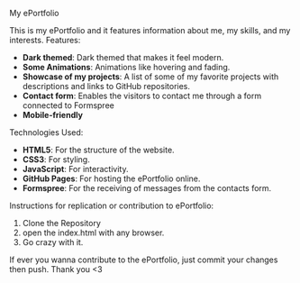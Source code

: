 My ePortfolio

This is my ePortfolio and it features information about me, my skills, and my interests. 
Features:
- **Dark themed**: Dark themed that makes it feel modern.
- **Some Animations**: Animations like hovering and fading.
- **Showcase of my projects**: A list of some of my favorite projects with descriptions and links to GitHub repositories.
- **Contact form**: Enables the visitors to contact me through a form connected to Formspree
- **Mobile-friendly**

Technologies Used:
- **HTML5**: For the structure of the website.
- **CSS3**: For styling.
- **JavaScript**: For interactivity.
- **GitHub Pages**: For hosting the ePortfolio online.
- **Formspree**: For the receiving of messages from the contacts form.

Instructions for replication or contribution to ePortfolio:

1. Clone the Repository
2. open the index.html with any browser.
3. Go crazy with it.

If ever you wanna contribute to the ePortfolio, just commit your changes then push. Thank you <3
